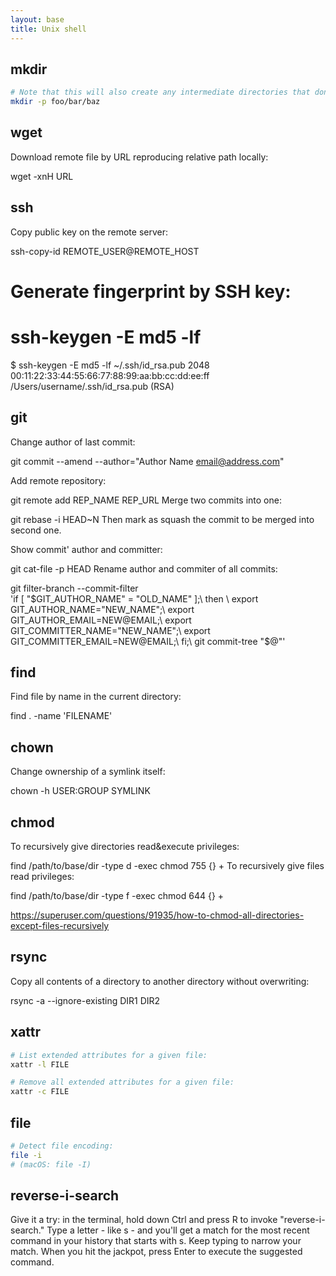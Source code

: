 ```yaml
---
layout: base
title: Unix shell
---
```


## mkdir

```sh
# Note that this will also create any intermediate directories that don't exist; for instance,
mkdir -p foo/bar/baz
```


## wget

Download remote file by URL reproducing relative path locally:

wget -xnH URL


## ssh

Copy public key on the remote server:

ssh-copy-id REMOTE_USER@REMOTE_HOST

# Generate fingerprint by SSH key:
# ssh-keygen -E md5 -lf <fileName>
$ ssh-keygen -E md5 -lf ~/.ssh/id_rsa.pub
2048 00:11:22:33:44:55:66:77:88:99:aa:bb:cc:dd:ee:ff /Users/username/.ssh/id_rsa.pub (RSA)


## git

Change author of last commit:

git commit --amend --author="Author Name <email@address.com>"

Add remote repository:

git remote add REP_NAME REP_URL
Merge two commits into one:

git rebase -i HEAD~N
Then mark as squash the commit to be merged into second one.

Show commit' author and committer:

git cat-file -p HEAD
Rename author and commiter of all commits:

git filter-branch --commit-filter \
'if [ "$GIT_AUTHOR_NAME" = "OLD_NAME" ];\
then \
export GIT_AUTHOR_NAME="NEW_NAME";\
export GIT_AUTHOR_EMAIL=NEW@EMAIL;\
export GIT_COMMITTER_NAME="NEW_NAME";\
export GIT_COMMITTER_EMAIL=NEW@EMAIL;\
fi;\
git commit-tree "$@"'


## find

Find file by name in the current directory:

find . -name 'FILENAME'


## chown

Change ownership of a symlink itself:

chown -h USER:GROUP SYMLINK

## chmod

To recursively give directories read&execute privileges:

find /path/to/base/dir -type d -exec chmod 755 {} +
To recursively give files read privileges:

find /path/to/base/dir -type f -exec chmod 644 {} +

https://superuser.com/questions/91935/how-to-chmod-all-directories-except-files-recursively


## rsync

Copy all contents of a directory to another directory without overwriting:

rsync -a --ignore-existing DIR1 DIR2


## xattr
```sh
# List extended attributes for a given file:
xattr -l FILE

# Remove all extended attributes for a given file:
xattr -c FILE
```

## file
```sh
# Detect file encoding:
file -i
# (macOS: file -I)
```

## reverse-i-search

Give it a try: in the terminal, hold down Ctrl and press R to invoke "reverse-i-search." Type a letter - like s - and you'll get a match for the most recent command in your history that starts with s. Keep typing to narrow your match. When you hit the jackpot, press Enter to execute the suggested command.
